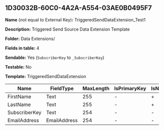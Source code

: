 ## 1D30032B-60C0-4A2A-A554-03AE0B0495F7

**Name** (not equal to External Key)**:** TriggeredSendDataExtension_Test1

**Description:** Triggered Send Source Data Extension Template

**Folder:** Data Extensions/

**Fields in table:** 4

**Sendable:** Yes (`SubscriberKey` to `_SubscriberKey`)

**Testable:** No

**Template:** TriggeredSendDataExtension

| Name | FieldType | MaxLength | IsPrimaryKey | IsNullable | DefaultValue |
| --- | --- | --- | --- | --- | --- |
| FirstName | Text | 255 | - | + |  |
| LastName | Text | 255 | - | + |  |
| SubscriberKey | Text | 254 | - | - |  |
| EmailAddress | EmailAddress | 254 | - | - |  |
